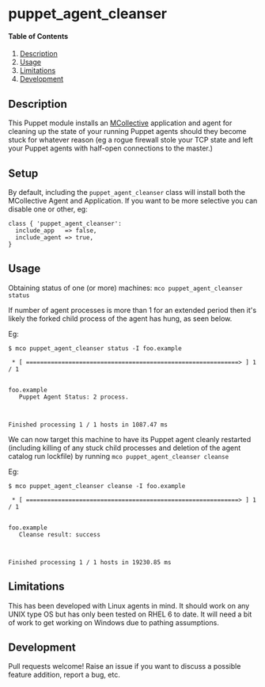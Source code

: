# puppet_agent_cleanser

#### Table of Contents

1. [Description](#description)
1. [Usage](#usage)
1. [Limitations](#limitations)
1. [Development](#development)

## Description

This Puppet module installs an [MCollective](https://docs.puppet.com/mcollective/) application and agent for cleaning up the state of your running Puppet agents should they become stuck for whatever reason (eg a rogue firewall stole your TCP state and left your Puppet agents with half-open connections to the master.)

## Setup

By default, including the `puppet_agent_cleanser` class will install both the MCollective Agent and Application. If you want to be more selective you can disable one or other, eg:

```puppet
class { 'puppet_agent_cleanser':
  include_app   => false,
  include_agent => true,
}
```

## Usage

Obtaining status of one (or more) machines: `mco puppet_agent_cleanser status`

If number of agent processes is more than 1 for an extended period then it's likely the forked child process of the agent has hung, as seen below.

Eg:

```
$ mco puppet_agent_cleanser status -I foo.example

 * [ ============================================================> ] 1 / 1


foo.example
   Puppet Agent Status: 2 process.



Finished processing 1 / 1 hosts in 1087.47 ms
```

We can now target this machine to have its Puppet agent cleanly restarted (including killing of any stuck child processes and deletion of the agent catalog run lockfile) by running `mco puppet_agent_cleanser cleanse`

Eg:

```
$ mco puppet_agent_cleanser cleanse -I foo.example

 * [ ============================================================> ] 1 / 1


foo.example
   Cleanse result: success



Finished processing 1 / 1 hosts in 19230.85 ms
```

## Limitations

This has been developed with Linux agents in mind. It should work on any UNIX type OS but has only been tested on RHEL 6 to date. It will need a bit of work to get working on Windows due to pathing assumptions.

## Development

Pull requests welcome! Raise an issue if you want to discuss a possible feature addition, report a bug, etc.

